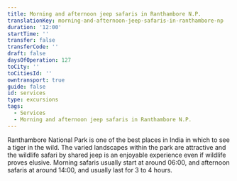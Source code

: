```yaml
---
title: Morning and afternoon jeep safaris in Ranthambore N.P.
translationKey: morning-and-afternoon-jeep-safaris-in-ranthambore-np
duration: '12:00'
startTime: ''
transfer: false
transferCode: ''
draft: false
daysOfOperation: 127
toCity: ''
toCitiesId: ''
owntransport: true
guide: false
id: services
type: excursions
tags:
  - Services
  - Morning and afternoon jeep safaris in Ranthambore N.P.
---
```

Ranthambore National Park is one of the best places in India in which to see a tiger in the wild. The varied landscapes within the park are attractive and the wildlife safari by shared jeep is an enjoyable experience even if wildlife proves elusive. Morning safaris usually start at around 06:00, and afternoon safaris at around 14:00, and usually last for 3 to 4 hours.